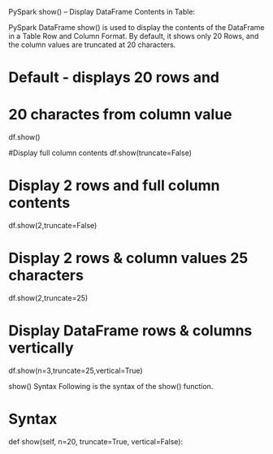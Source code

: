 PySpark show() – Display DataFrame Contents in Table:

PySpark DataFrame show() is used to display the contents of the DataFrame in a Table Row and Column Format. By default, it shows only 20 Rows, and the column values are truncated at 20 characters.

# Default - displays 20 rows and 
# 20 charactes from column value 
df.show()

#Display full column contents
df.show(truncate=False)

# Display 2 rows and full column contents
df.show(2,truncate=False) 

# Display 2 rows & column values 25 characters
df.show(2,truncate=25) 

# Display DataFrame rows & columns vertically
df.show(n=3,truncate=25,vertical=True)

show() Syntax
Following is the syntax of the show() function.


# Syntax
def show(self, n=20, truncate=True, vertical=False):
